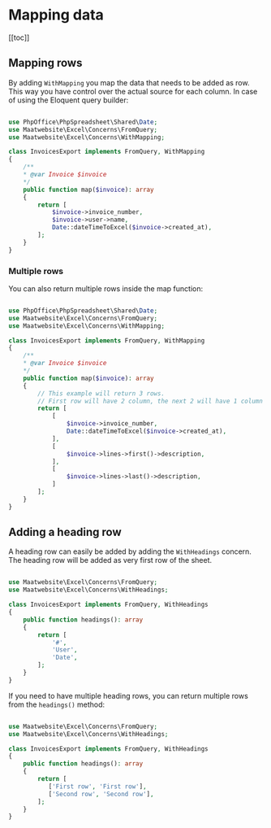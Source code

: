 # Mapping data

[[toc]]

## Mapping rows

By adding `WithMapping` you map the data that needs to be added as row. This way you have control over the actual source for each column.
In case of using the Eloquent query builder: 

```php

use PhpOffice\PhpSpreadsheet\Shared\Date;
use Maatwebsite\Excel\Concerns\FromQuery;
use Maatwebsite\Excel\Concerns\WithMapping;

class InvoicesExport implements FromQuery, WithMapping
{    
    /**
    * @var Invoice $invoice
    */
    public function map($invoice): array
    {
        return [
            $invoice->invoice_number,
            $invoice->user->name,
            Date::dateTimeToExcel($invoice->created_at),
        ];
    }
}
```


### Multiple rows

You can also return multiple rows inside the map function:

```php

use PhpOffice\PhpSpreadsheet\Shared\Date;
use Maatwebsite\Excel\Concerns\FromQuery;
use Maatwebsite\Excel\Concerns\WithMapping;

class InvoicesExport implements FromQuery, WithMapping
{    
    /**
    * @var Invoice $invoice
    */
    public function map($invoice): array
    {
        // This example will return 3 rows.
        // First row will have 2 column, the next 2 will have 1 column
        return [
            [
                $invoice->invoice_number,
                Date::dateTimeToExcel($invoice->created_at),
            ],
            [
                $invoice->lines->first()->description,
            ],
            [
                $invoice->lines->last()->description,
            ]
        ];
    }
}
```

## Adding a heading row

A heading row can easily be added by adding the `WithHeadings` concern. The heading row will be added
as very first row of the sheet.

```php

use Maatwebsite\Excel\Concerns\FromQuery;
use Maatwebsite\Excel\Concerns\WithHeadings;

class InvoicesExport implements FromQuery, WithHeadings
{   
    public function headings(): array
    {
        return [
            '#',
            'User',
            'Date',
        ];
    }
}
```

If you need to have multiple heading rows, you can return multiple rows from the `headings()` method:


```php

use Maatwebsite\Excel\Concerns\FromQuery;
use Maatwebsite\Excel\Concerns\WithHeadings;

class InvoicesExport implements FromQuery, WithHeadings
{   
    public function headings(): array
    {
        return [
           ['First row', 'First row'],
           ['Second row', 'Second row'],
        ];
    }
}
```
